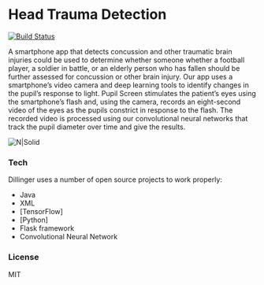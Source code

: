 # Head Trauma Detection

[![Build Status](https://travis-ci.org/joemccann/dillinger.svg?branch=master)]()

A smartphone app that detects concussion and other traumatic brain injuries could be used to determine whether someone whether a football player, a soldier in battle, or an elderly person who has fallen should be further assessed for concussion or other brain injury. 
Our app uses a smartphone’s video camera and deep learning tools to identify changes in the pupil’s response to light. Pupil Screen stimulates the patient’s eyes using the smartphone’s flash and, using the camera, records an eight-second video of the eyes as the pupils constrict in response to the flash. 
The recorded video is processed using our convolutional neural networks that track the pupil diameter over time and give the results.

![N|Solid](https://cdn1.dailyhealthpost.com/wp-content/uploads/2014-04-16-top-6-reasons-why-youre-forgetful-inline-1.jpg)

### Tech

Dillinger uses a number of open source projects to work properly:

* Java
* XML
* [TensorFlow]
* [Python]
* Flask framework
* Convolutional Neural Network

### License
MIT
